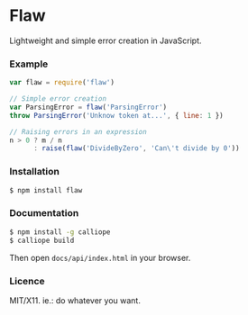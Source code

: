 Flaw
====

Lightweight and simple error creation in JavaScript.


### Example

```js
var flaw = require('flaw')

// Simple error creation
var ParsingError = flaw('ParsingError')
throw ParsingError('Unknow token at...', { line: 1 })

// Raising errors in an expression
n > 0 ? m / n
      : raise(flaw('DivideByZero', 'Can\'t divide by 0'))
```


### Installation

```bash
$ npm install flaw
```


### Documentation

```bash
$ npm install -g calliope
$ calliope build
```

Then open `docs/api/index.html` in your browser.


### Licence

MIT/X11. ie.: do whatever you want.
